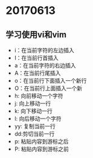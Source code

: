 # 20170613

## 学习使用vi和vim
- i：在当前字符的左边插入
- I：在当前行首插入
- a：在当前字符的右边插入
- A：在当前行尾插入
- o：在当前行下面插入一个新行
- O：在当前行上面插入一个新
- h: 向前移动一个字符
- j: 向上移动一行
- k: 向下移动一行
- l: 向后移动一个字符
- yy: 复制当前一行
- dd:剪切当前一行
- p: 粘贴内容到游标之后
- P: 粘贴内容到游标之前


